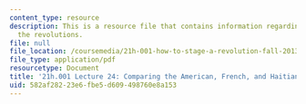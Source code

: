 ```yaml
---
content_type: resource
description: This is a resource file that contains information regarding comparing
  the revolutions.
file: null
file_location: /coursemedia/21h-001-how-to-stage-a-revolution-fall-2013/582af28223e6fbe5d609498760e8a153_MIT21H_001F13_lec_24.pdf
file_type: application/pdf
resourcetype: Document
title: '21h.001 Lecture 24: Comparing the American, French, and Haitian Revolutions '
uid: 582af282-23e6-fbe5-d609-498760e8a153
---
```

